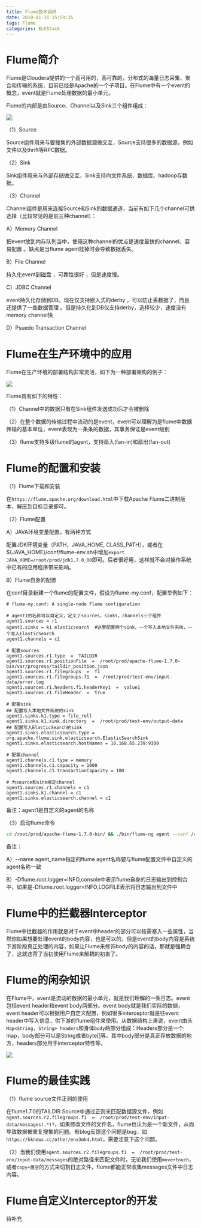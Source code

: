 ```yaml
---
title: Flume技术调研
date: 2018-01-31 15:59:35
tags: Flume
categories: ELKStack
---
```


# Flume简介

Flume是Cloudera提供的一个高可用的，高可靠的，分布式的海量日志采集、聚合和传输的系统，目前已经是Apache的一个子项目。在Flume中有一个event的概念，event就是Flume处理数据的最小单元。

Flume的内部是由Source、Channel以及Sink三个组件组成：

![](/images/flume_1_1.png)

（1）Source

Source组件用来与要搜集的外部数据源做交互，Source支持很多的数据源，例如文件以及thrift等RPC数据。

（2）Sink

Sink组件用来与外部存储做交互，Sink支持向文件系统、数据库、hadoop存数据。

（3）Channel

Channel组件是用来连接Source和Sink的数据通道，当前有如下几个channel可供选择（比较常见的是前三种channel）：

A）Memory Channel

把event放到内存队列当中，使用这种channel的优点是速度最快的channel、容易配置 。缺点是当flume agent挂掉时会导致数据丢失。

B）File Channel

持久化event到磁盘 ，可靠性很好 ，但是速度慢。

C）JDBC Channel

event持久化存储到DB。现在仅支持嵌入式的derby ，可以防止丢数据了，而且还提供了一些数据管理 。但是持久化到DB仅支持derby，选择较少，速度没有memory channel快

D）Psuedo Transaction Channel 

# Flume在生产环境中的应用

Flume在生产环境的部署结构非常灵活，如下为一种部署架构的例子：

![](/images/flume_1_2.png)

Flume具有如下的特性：

（1）Channel中的数据只有在Sink组件发送成功后才会被删除

（2）在整个数据的传输过程中流动的是event，event可以理解为是flume中数据传输的基本单位，event表现为一条条的数据，其事务保证是event级别

（3）flume支持多级flume的agent，支持扇入(fan-in)和扇出(fan-out)

# Flume的配置和安装

（1）Flume下载和安装

在`https://flume.apache.org/download.html`中下载Apache Flume二进制版本，解压到目标目录即可。

（2）Flume配置

A）JAVA环境变量配置，有两种方式

配置JDK环境变量（PATH，JAVA_HOME, CLASS_PATH），或者在${JAVA_HOME}/conf/flume-env.sh中增加`export JAVA_HOME=/root/prod/jdk1.7.0_80`即可。后者很好用，这样就不会对操作系统中已有的应用程序带来影响。

B）Flume自身的配置

在conf目录新建一个flume的配置文件，假设为flume-my.conf，配置举例如下：

```
# flume-my.conf: A single-node Flume configuration

# agent1的名称可以自定义，定义了sources，sinks，channels三个组件
agent1.sources = r1
agent1.sinks = k1 elasticsearch  #这里配置两个sink，一个写入本地文件系统，一个写入ElasticSearch
agent1.channels = c1

# 配置sources
agent1.sources.r1.type  =  TAILDIR
agent1.sources.r1.positionFile  =  /root/prod/apache-flume-1.7.0-bin/var/progress/taildir_position.json
agent1.sources.r1.filegroups  =  f1
agent1.sources.r1.filegroups.f1  =  /root/prod/test-env/input-data/error.log
agent1.sources.r1.headers.f1.headerKey1  =  value1
agent1.sources.r1.fileHeader  =  true

# 配置sink
## 配置写入本地文件系统的sink
agent1.sinks.k1.type = file_roll
agent1.sinks.k1.sink.directory  =  /root/prod/test-env/output-data
## 配置写入ElasticSearch的sink
agent1.sinks.elasticsearch.type = org.apache.flume.sink.elasticsearch.ElasticSearchSink
agent1.sinks.elasticsearch.hostNames = 10.168.65.239:9300

# 配置channel
agent1.channels.c1.type = memory
agent1.channels.c1.capacity = 1000
agent1.channels.c1.transactionCapacity = 100

# 为source和sink绑定channel
agent1.sources.r1.channels = c1
agent1.sinks.k1.channel = c1
agent1.sinks.elasticsearch.channel = c1
```

备注：agent1是自定义的agent的名称

（3）启动flume命令

```bash
cd /root/prod/apache-flume-1.7.0-bin/ && ./bin/flume-ng agent --conf /root/prod/apache-flume-1.7.0-bin/conf/ --conf-file /root/prod/apache-flume-1.7.0-bin/conf/flume-my.conf --name agent1 -Dflume.root.logger=INFO,console
```

备注：

A）--name agent_name指定的flume agent名称要与flume配置文件中自定义的agent名称一致

B）-Dflume.root.logger=INFO,console中表示flume自身的日志输出到控制台中，如果是-Dflume.root.logger=INFO,LOGFILE表示将日志输出到文件中

# Flume中的拦截器Interceptor

Flume中拦截器的作用就是对于event中header的部分可以按需塞入一些属性，当然你如果想要处理event的body内容，也是可以的，但是event的body内容是系统下游阶段真正处理的内容，如果让Flume来修饰body的内容的话，那就是强耦合了，这就违背了当初使用Flume来解耦的初衷了。

# Flume的闲杂知识

在Flume中，event是流动的数据的最小单元，就是我们理解的一条日志。event包括event header和event body两部分。event body就是我们实际的数据，event header可以根据用户自定义配置，例如很多interceptor就是往event header中写入信息，供下游的flume组件来使用。从数据结构上来说，event由头`Map<String, String> headers`和身体`body`两部分组成：Headers部分是一个map，body部分可以是String或者byte[]等。其中body部分是真正存放数据的地方，headers部分用于interceptor特性等。

![](/images/flume_1_3.png)

# Flume的最佳实践

（1）flume source文件正则的使用

在flume1.7.0的TAILDIR Source中通过正则来匹配数据源文件，例如`agent.sources.r2.filegroups.f1  =  /root/prod/test-env/input-data/messages(.*)?`，如果修改文件的文件名，flume也认为是一个新文件，从而导致数据被重复搜集的问题。有blog反馈这个问题是bug，如`https://kknews.cc/other/enx3mk4.html`，需要注意下这个问题。

（2）当我们使用`agent.sources.r2.filegroups.f1  =  /root/prod/test-env/input-data/messages`的绝对路径来匹配文件时，无论我们使用`move+touch`，或者`copy+置空`的方式来切割日志文件，flume都能正常收集messages文件中日志内容。

# Flume自定义Interceptor的开发

待补充
